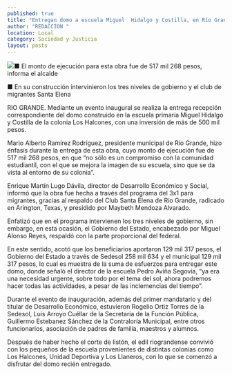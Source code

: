 ```yaml
---
published: true
title: "Entregan domo a escuela Miguel  Hidalgo y Costilla, en Río Grande"
author: "REDACCION "
location: Local
category: Sociedad y Justicia
layout: posts
---
```


![](http://i.imgur.com/JKx5ke3m.jpg)■ El monto de ejecución para esta obra  fue de 517 mil 268 pesos, informa el alcalde

■ En su construcción intervinieron los tres niveles de gobierno y el club de migrantes Santa Elena

RIO GRANDE. Mediante un evento inaugural se realiza la entrega recepción correspondiente del domo construido en la escuela primaria Miguel Hidalgo y Costilla de la colonia Los Halcones, con una inversión de más de 500 mil pesos.

Mario Alberto Ramírez Rodríguez, presidente municipal de Río Grande, hizo énfasis durante la entrega de esta obra, cuyo monto de ejecución fue de 517 mil 268 pesos, en que “no sólo es un compromiso con la comunidad estudiantil, con el que se mejora la imagen de su escuela, sino que se da vista al entorno de su colonia”.

Enrique Martín Lugo Dávila, director de Desarrollo Económico y Social, informó que la obra fue hecha a través del programa del 3x1 para migrantes, gracias al respaldo del Club Santa Elena de Río Grande, radicado en Arington, Texas, y presidido por Maybeth Mendoza Alvarado.

Enfatizó que en el programa intervienen los tres niveles de gobierno, sin embargo, en esta ocasión, el Gobierno del Estado, encabezado por Miguel Alonso Reyes, respaldó con la parte proporcional del federal.

En este sentido, acotó que los beneficiarios aportaron 129 mil 317 pesos, el Gobierno del Estado a través de Sedesol 258 mil 634 y el municipal 129 mil 317 pesos, lo cual es muestra de la suma de esfuerzos para entregar este domo, donde señaló el director de la escuela Pedro Aviña Segovia, “ya era una necesidad urgente, sobre todo por el tema del sol, ahora podremos hacer todas las actividades, a pesar de las inclemencias del tiempo”.

Durante el evento de inauguración, además del primer mandatario y del titular de Desarrollo Económico, estuvieron Rogelio Ortiz Torres de la Sedesol, Luis Arroyo Cuéllar de la Secretaría de la Función Pública, Guillermo Estebanez Sánchez de la Contraloría Municipal, entre otros funcionarios, asociación de padres de familia, maestros y alumnos.

Después de haber hecho el corte de listón, el edil riograndense convivió con los pequeños de la escuela provenientes de distintas colonias como Los Halcones, Unidad Deportiva y Los Llaneros, con lo que se comenzó a disfrutar del domo recién entregado.
